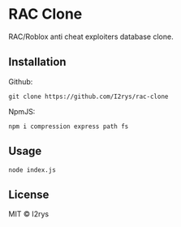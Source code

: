 # RAC Clone
RAC/Roblox anti cheat exploiters database clone.

## Installation
Github:
```
git clone https://github.com/I2rys/rac-clone
```

NpmJS:
```
npm i compression express path fs
```

## Usage
```
node index.js
```

## License
MIT © I2rys
